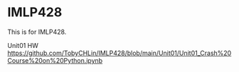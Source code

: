 # IMLP428
This is for IMLP428.

Unit01 HW 
https://github.com/TobyCHLin/IMLP428/blob/main/Unit01/Unit01_Crash%20Course%20on%20Python.ipynb
